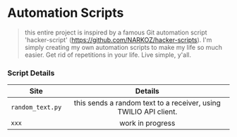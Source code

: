 # Automation Scripts

> this entire project is inspired by a famous Git automation script 'hacker-script' (https://github.com/NARKOZ/hacker-scripts). 
I'm simply creating my own automation scripts to make my life so much easier. Get rid of repetitions in your life. Live simple, y'all.

### Script Details

| Site          | Details                                        |
| ------------- |:--------------------------------------------:|
| `random_text.py`  | this sends a random text to a receiver, using TWILIO API client. |
| `xxx`        | work in progress |
